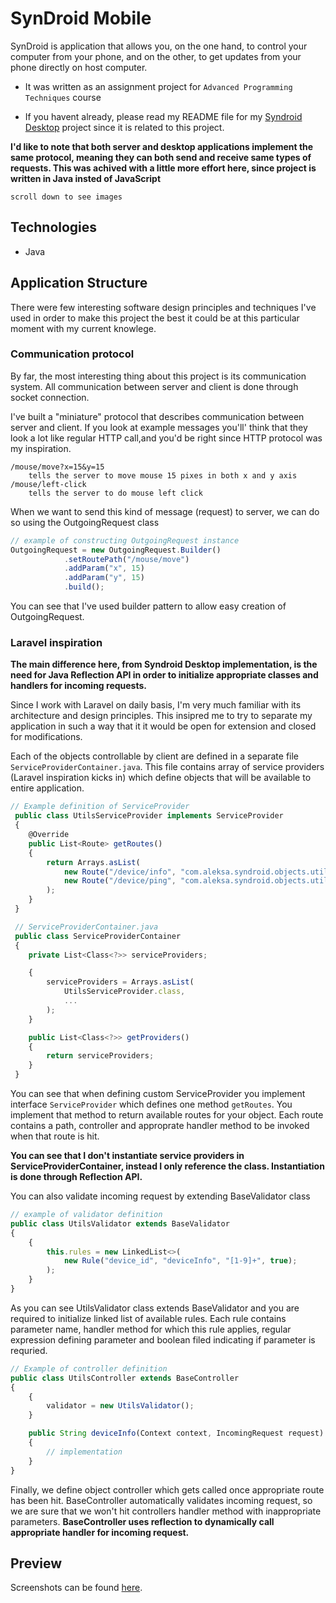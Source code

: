 # SynDroid Mobile

SynDroid is application that allows you, on the one hand, to control your computer from your phone, and on the other, to get updates from your phone directly on host computer.

 - It was written as an assignment project for `Advanced Programming Techniques` course

 - If you havent already, please read my README file for my [Syndroid Desktop](https://github.com/aleksa-sukovic/syndroid-desktop) project since it is related to this project.

**I'd like to note that both server and desktop applications implement the same protocol, meaning they can both send and receive same types of requests. This was achived with a little more effort here, since project is written in Java insted of JavaScript**

`scroll down to see images`

## Technologies
- Java

## Application Structure

There were few interesting software design principles and techniques I've used in order to make this project the best it could be at this particular moment with my current knowlege.

### Communication protocol

By far, the most interesting thing about this project is its communication system. All communication between server and client is done through socket connection.

I've built a "miniature" protocol that describes communication between server and client. If you look at example messages you'll' think that they look a lot like regular HTTP call,and you'd be right since HTTP protocol was my inspiration.

    /mouse/move?x=15&y=15
        tells the server to move mouse 15 pixes in both x and y axis
    /mouse/left-click
        tells the server to do mouse left click

When we want to send this kind of message (request) to server, we can do so using the OutgoingRequest class
```javascript
// example of constructing OutgoingRequest instance
OutgoingRequest = new OutgoingRequest.Builder()
            .setRoutePath("/mouse/move")
            .addParam("x", 15)
            .addParam("y", 15)
            .build();
```

You can see that I've used builder pattern to allow easy creation of OutgoingRequest.

### Laravel inspiration

**The main difference here, from Syndroid Desktop implementation, is the need for Java Reflection API in order to initialize appropriate classes and handlers for incoming requests.**

Since I work with Laravel on daily basis, I'm very much familiar with its architecture and design principles. This insipred me to try to separate my application in such a way that it it would be open for extension and closed for modifications.

Each of the objects controllable by client are defined in a separate file `ServiceProviderContainer.java`. This file contains array of service providers (Laravel inspiration kicks in) which define objects that will be available to entire application.

```javascript
// Example definition of ServiceProvider
 public class UtilsServiceProvider implements ServiceProvider
 {
    @Override
    public List<Route> getRoutes()
    {
        return Arrays.asList(
            new Route("/device/info", "com.aleksa.syndroid.objects.utils.controllers.UtilsController", "deviceInfo"),
            new Route("/device/ping", "com.aleksa.syndroid.objects.utils.controllers.UtilsController", "ping")
        );
    }
 }

 // ServiceProviderContainer.java
 public class ServiceProviderContainer
 {
    private List<Class<?>> serviceProviders;

    {
        serviceProviders = Arrays.asList(
            UtilsServiceProvider.class,
            ...
        );
    }

    public List<Class<?>> getProviders()
    {
        return serviceProviders;
    }
 }

```

You can see that when defining custom ServiceProvider you implement interface `ServiceProvider` which defines one method `getRoutes`. You implement that method to return available routes for your object. Each route contains a path, controller and approprate handler method to be invoked when that route is hit.

**You can see that I don't instantiate service providers in ServiceProviderContainer, instead I only reference the class. Instantiation is done through Reflection API.**

You can also validate incoming request by extending BaseValidator class

```javascript
// example of validator definition
public class UtilsValidator extends BaseValidator
{
    {
        this.rules = new LinkedList<>(
            new Rule("device_id", "deviceInfo", "[1-9]+", true);
        );
    }
}
```

As you can see UtilsValidator class extends BaseValidator and you are required to initialize linked list of available rules. Each rule contains parameter name, handler method for which this rule applies, regular expression defining parameter and boolean filed indicating if parameter is requried.

```javascript
// Example of controller definition
public class UtilsController extends BaseController
{
    {
        validator = new UtilsValidator();
    }

    public String deviceInfo(Context context, IncomingRequest request)
    {
        // implementation
    }
}
```

Finally, we define object controller which gets called once appropriate route has been hit. BaseController automatically validates incoming request, so we are sure that we won't hit controllers handler method with inappropriate parameters.
**BaseController uses reflection to dynamically call appropriate handler for incoming request.**

## Preview

Screenshots can be found [here](https://ibb.co/album/goZpFa).
